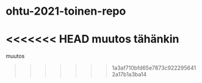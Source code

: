 # ohtu-2021-toinen-repo

<<<<<<< HEAD
muutos tähänkin
=======
muutos
>>>>>>> 1a3af710bfd65e7873c9222956412a17b1a3ba14
